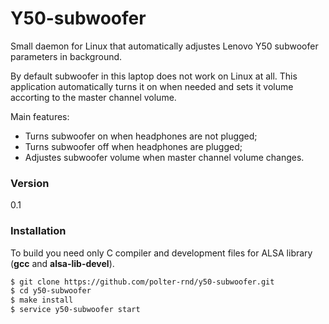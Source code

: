 # Y50-subwoofer
Small daemon for Linux that automatically adjustes Lenovo Y50 subwoofer parameters in background.

By default subwoofer in this laptop does not work on Linux at all. This application automatically turns it on when needed and sets it volume accorting to the master channel volume.

Main features:
  - Turns subwoofer on when headphones are not plugged;
  - Turns subwoofer off when headphones are plugged;
  - Adjustes subwoofer volume when master channel volume changes.

### Version
0.1

### Installation
To build you need only C compiler and development files for ALSA library (**gcc** and **alsa-lib-devel**).

```sh
$ git clone https://github.com/polter-rnd/y50-subwoofer.git
$ cd y50-subwoofer
$ make install
$ service y50-subwoofer start
```
